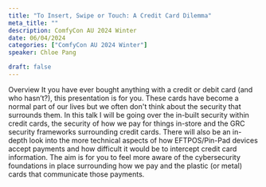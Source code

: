 ```yaml
---
title: "To Insert, Swipe or Touch: A Credit Card Dilemma"
meta_title: ""
description: ComfyCon AU 2024 Winter
date: 06/04/2024
categories: ["ComfyCon AU 2024 Winter"]
speaker: Chloe Pang

draft: false
---
```

Overview
It you have ever bought anything with a credit or debit card (and who hasn’t?), this presentation is for you.
These cards have become a normal part of our lives but we often don't think about the security that surrounds them. In this talk I will be going over the in-built security within credit cards, the security of how we pay for things in-store and the GRC security frameworks surrounding credit cards. There will also be an in-depth look into the more technical aspects of how EFTPOS/Pin-Pad devices accept payments and how difficult it would be to intercept credit card information. The aim is for you to feel more aware of the cybersecurity foundations in place surrounding how we pay and the plastic (or metal) cards that communicate those payments. 
